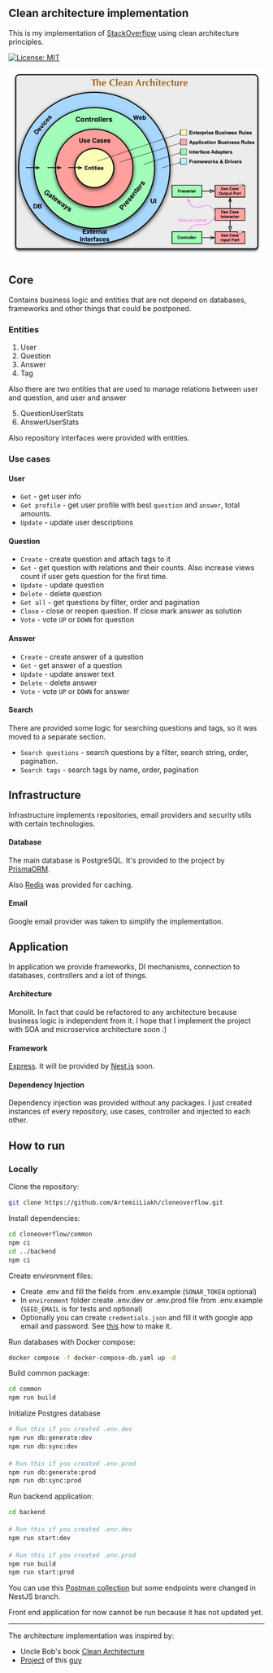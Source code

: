## Clean architecture implementation

This is my implementation of [StackOverflow](https://stackoverflow.com/) using clean architecture principles.

[![License: MIT](https://img.shields.io/badge/License-MIT-brightgreen.svg)](./LICENSE)

![](./assets/image.png)

## Core
Contains business logic and entities that are not depend on databases, frameworks and other things that could be postponed.

### Entities
1. User
2. Question
3. Answer
4. Tag

Also there are two entities that are used to manage relations between user and question, and user and answer

5. QuestionUserStats
6. AnswerUserStats

Also repository interfaces were provided with entities.

### Use cases
#### User
- `Get` - get user info
- `Get profile` - get user profile with best `question` and `answer`, total amounts.
- `Update` - update user descriptions

#### Question
- `Create` - create question and attach tags to it
- `Get` - get question with relations and their counts. Also increase views count if user gets question for the first time.
- `Update` - update question
- `Delete` - delete question
- `Get all` - get questions by filter, order and pagination
- `Close` - close or reopen question. If close mark answer as solution
- `Vote` - vote `UP` or `DOWN` for question

#### Answer
- `Create` - create answer of a question
- `Get` - get answer of a question
- `Update` - update answer text
- `Delete` - delete answer
- `Vote` - vote `UP` or `DOWN` for answer

#### Search
There are provided some logic for searching questions and tags, so it was moved to a separate section.

- `Search questions` - search questions by a filter, search string, order, pagination.
- `Search tags` - search tags by name, order, pagination

## Infrastructure
Infrastructure implements repositories, email providers and security utils with certain technologies.

#### Database
The main database is PostgreSQL. It's provided to the project by [PrismaORM](https://www.prisma.io).

Also [Redis](https://redis.io/) was provided for caching.

#### Email
Google email provider was taken to simplify the implementation. 

## Application
In application we provide frameworks, DI mechanisms, connection to databases, controllers and a lot of things.

#### Architecture
Monolit. In fact that could be refactored to any architecture because business logic is independent from it. 
I hope that I implement the project with SOA and microservice architecture soon :)

#### Framework
[Express](https://expressjs.com/). It will be provided by [Nest.js](https://nestjs.com) soon. 

#### Dependency Injection
Dependency injection was provided without any packages. 
I just created instances of every repository, use cases, controller and injected to each other.

## How to run
### Locally

Clone the repository:
```sh
git clone https://github.com/ArtemiiLiakh/cloneoverflow.git
```

Install dependencies:
```sh
cd cloneoverflow/common
npm ci
cd ../backend
npm ci
```

Create environment files:
- Create .env and fill the fields from .env.example (`SONAR_TOKEN` optional)
- In `environment` folder create .env.dev or .env.prod file from .env.example (`SEED_EMAIL` is for tests and optional)
- Optionally you can create `credentials.json` and fill it with google app email and password. See [this](https://support.google.com/accounts/answer/185833?hl=en) how to make it.


Run databases with Docker compose:
```sh
docker compose -f docker-compose-db.yaml up -d
```

Build common package:
```sh
cd common
npm run build
```

Initialize Postgres database
```sh
# Run this if you created .env.dev 
npm run db:generate:dev
npm run db:sync:dev

# Run this if you created .env.prod
npm run db:generate:prod
npm run db:sync:prod
```

Run backend application:
```sh
cd backend

# Run this if you created .env.dev 
npm run start:dev

# Run this if you created .env.prod
npm run build
npm run start:prod
```

You can use this [Postman collection](https://winter-trinity-553944.postman.co/workspace/CloneOverflow-workspace~a78f53ae-50f2-4ab0-a1ac-02565d590766/collection/25951487-7b48bd6a-cffb-495e-b960-13e1694c3bcb?action=share&creator=25951487&active-environment=25951487-032bdc1f-8d06-4537-a267-53bcc8d9bf75) but some endpoints were changed in NestJS branch. 

Front end application for now cannot be run because it has not updated yet.

---

The architecture implementation was inspired by:
- Uncle Bob's book [Clean Architecture](https://www.amazon.com/Clean-Architecture-Craftsmans-Software-Structure/dp/0134494164)
- [Project](https://github.com/pvarentsov/typescript-clean-architecture/tree/master) of this [guy](https://github.com/pvarentsov)
